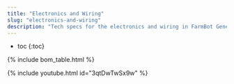 ```yaml
---
title: "Electronics and Wiring"
slug: "electronics-and-wiring"
description: "Tech specs for the electronics and wiring in FarmBot Genesis. Visit [our shop](http://shop.farm.bot) to purchase parts."
---
```


* toc
{:toc}


{% include bom_table.html %}

{% include youtube.html id="3qtDwTwSx9w" %}
